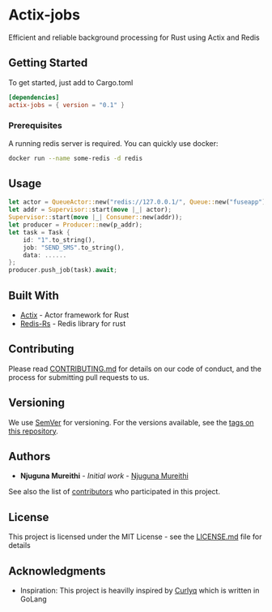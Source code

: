 # Actix-jobs
Efficient and reliable background processing for Rust using Actix and Redis

## Getting Started

To get started, just add to Cargo.toml 

```toml
[dependencies]
actix-jobs = { version = "0.1" }
```

### Prerequisites

A running redis server is required.
You can quickly use docker:
````bash
docker run --name some-redis -d redis
````

## Usage

````rust
let actor = QueueActor::new("redis://127.0.0.1/", Queue::new("fuseapp")).await;
let addr = Supervisor::start(move |_| actor);
Supervisor::start(move |_| Consumer::new(addr));
let producer = Producer::new(p_addr);
let task = Task {
    id: "1".to_string(),
    job: "SEND_SMS".to_string(),
    data: ......
};
producer.push_job(task).await;
````

## Built With

* [Actix](https://actix.rs) - Actor framework for Rust
* [Redis-Rs](https://github.com/mitsuhiko/redis-rs) - Redis library for rust 

## Contributing

Please read [CONTRIBUTING.md](CONTRIBUTING.md) for details on our code of conduct, and the process for submitting pull requests to us.

## Versioning

We use [SemVer](http://semver.org/) for versioning. For the versions available, see the [tags on this repository](https://github.com/geofmureithi/actix-jobs/tags). 

## Authors

* **Njuguna Mureithi** - *Initial work* - [Njuguna Mureithi](https://github.com/geofmureithi)

See also the list of [contributors](https://github.com/geofmureithi/actix-jobs/contributors) who participated in this project.

## License

This project is licensed under the MIT License - see the [LICENSE.md](LICENSE.md) file for details

## Acknowledgments

* Inspiration: This project is heavilly inspired by [Curlyq](https://github.com/mcmathja/curlyq) which is written in GoLang
